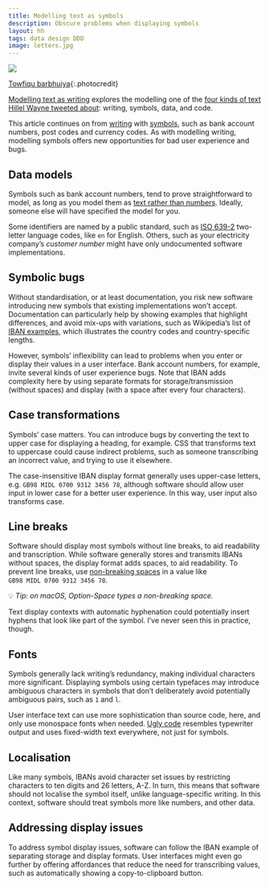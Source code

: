 ```yaml
---
title: Modelling text as symbols
description: Obscure problems when displaying symbols
layout: hh
tags: data design DDD
image: letters.jpg
---
```


![](letters.jpg)

[Towfiqu barbhuiya](https://unsplash.com/photos/5u6bz2tYhX8){:.photocredit}

[Modelling text as writing](modelling-text-writing) explores the modelling one of the
[four kinds of text Hillel Wayne tweeted about](https://twitter.com/hillelogram/status/1515772367213150209):
writing, symbols, data, and code.

This article continues on from [writing](modelling-text-writing) with
[symbols](https://twitter.com/hillelogram/status/1515772368614010881),
such as bank account numbers, post codes and currency codes.
As with modelling writing, modelling symbols offers new opportunities for bad user experience and bugs.

## Data models

Symbols such as bank account numbers, tend to prove straightforward to model,
as long as you model them as [text rather than numbers](non-numeric-numbers).
Ideally, someone else will have specified the model for you.

Some identifiers are named by a public standard, such as
[ISO 639-2](https://en.wikipedia.org/wiki/ISO_639-2) two-letter language codes, like `en` for English.
Others, such as your electricity company’s _customer number_ might have only undocumented software implementations.

## Symbolic bugs

Without standardisation, or at least documentation, you risk new software introducing new symbols that existing implementations won’t accept.
Documentation can particularly help by showing examples that highlight differences, and avoid mix-ups with variations, such as Wikipedia’s list of
[IBAN examples](https://en.wikipedia.org/wiki/International_Bank_Account_Number#Structure),
which illustrates the country codes and country-specific lengths.

However, symbols’ inflexibility can lead to problems when you enter or display their values in a user interface.
Bank account numbers, for example, invite several kinds of user experience bugs.
Note that IBAN adds complexity here by using separate formats for storage/transmission (without spaces) and display (with a space after every four characters).

## Case transformations

Symbols’ case matters.
You can introduce bugs by converting the text to upper case for displaying a heading, for example.
CSS that transforms text to uppercase could cause indirect problems, such as someone transcribing an incorrect value, and trying to use it elsewhere.

The case-insensitive IBAN display format generally uses upper-case letters, e.g. `GB98 MIDL 0700 9312 3456 78`, although software should allow user input in lower case for a better user experience.
In this way, user input also transforms case.


## Line breaks

Software should display most symbols without line breaks, to aid readability and transcription.
While software generally stores and transmits IBANs without spaces, the display format adds spaces, to aid readability.
To prevent line breaks, use [non-breaking spaces](https://en.wikipedia.org/wiki/Non-breaking_space)
in a value like `GB98 MIDL 0700 9312 3456 78`.

💡 _Tip: on macOS, Option-Space types a non-breaking space._

Text display contexts with automatic hyphenation could potentially insert hyphens that look like part of the symbol.
I’ve never seen this in practice, though.

## Fonts

Symbols generally lack writing’s redundancy, making individual characters more significant.
Displaying symbols using certain typefaces may introduce ambiguous characters in symbols that don’t deliberately avoid potentially ambiguous pairs, such as `1` and `l`.

User interface text can use more sophistication than source code, here, and only use monospace fonts when needed.
[Ugly code](ugly-code) resembles typewriter output and uses fixed-width text everywhere, not just for symbols.

## Localisation

Like many symbols, IBANs avoid character set issues by restricting characters to ten digits and 26 letters, A-Z.
In turn, this means that software should not localise the symbol itself, unlike language-specific writing.
In this context, software should treat symbols more like numbers, and other data.

## Addressing display issues

To address symbol display issues, software can follow the IBAN example of separating storage and display formats.
User interfaces might even go further by offering affordances that reduce the need for transcribing values, such as automatically showing a copy-to-clipboard button.
